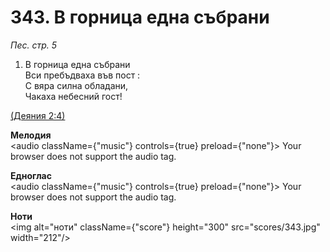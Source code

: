 # 343. В горница една събрани  

*Пес. стр. 5*  

1. В горница една събрани  
Вси пребъдваха във пост :  
С вяра силна обладани,  
Чакаха небесний гост!  

[(Деяния 2:4)](http://biblia.bg/index.php?k=44&g=2&s=4)  

__Мелодия__  
<audio className={"music"} controls={true} preload={"none"}><source src="mp3/343.mp3" type="audio/mpeg"/>
Your browser does not support the audio tag.
</audio>  

__Едноглас__  
<audio className={"music"} controls={true} preload={"none"}><source src="transp/343.mp3" type="audio/mpeg"/>
Your browser does not support the audio tag.
</audio>  

__Ноти__  
<img alt="ноти" className={"score"} height="300" src="scores/343.jpg" width="212"/>
